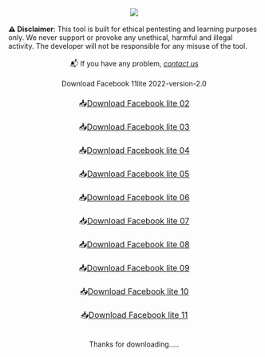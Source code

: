 <div><div class="separator" style="clear: both; text-align: center;"><a href="https://blogger.googleusercontent.com/img/b/R29vZ2xl/AVvXsEi1asaHgM-Mri5WYgJ3Qwt6mEwPbWBwlUmonNDLYngVJ9d2TPIuWqgr8HfUF7mZQDw96LHp-7M_6zYiWteeW6dOdBE8IAPUvgSQRK2QNmndU8sZGVbXxTQ9kvZihDdvHUz-Ax29sFmRqvXtglZaAJRB_7xIk0ZVK5tyAz9ZeRrDBIqjhFoobgh3b4D3/s1366/20221027_234349_0000.jpg" style="margin-left: 1em; margin-right: 1em;"><img border="0" data-original-height="768" data-original-width="1366" src="https://blogger.googleusercontent.com/img/b/R29vZ2xl/AVvXsEi1asaHgM-Mri5WYgJ3Qwt6mEwPbWBwlUmonNDLYngVJ9d2TPIuWqgr8HfUF7mZQDw96LHp-7M_6zYiWteeW6dOdBE8IAPUvgSQRK2QNmndU8sZGVbXxTQ9kvZihDdvHUz-Ax29sFmRqvXtglZaAJRB_7xIk0ZVK5tyAz9ZeRrDBIqjhFoobgh3b4D3/s16000/20221027_234349_0000.jpg" /></a></div><div><div style="text-align: left;"><div class="separator" style="clear: both; text-align: center;"><span style="text-align: left;"><div style="text-align: left;"><br /></div></span></div></div><div style="text-align: left;"><b>⚠&nbsp;</b><b>Disclaimer</b>: This tool is built for ethical pentesting and learning purposes only. We never support or provoke any unethical, harmful and illegal activity. The developer will not be responsible for any misuse of the tool.</div><div style="text-align: left;"><div style="text-align: center;">&nbsp;</div><div style="text-align: center;">📬 If you have any problem,&nbsp;<a href="mailto:mehedi0213@gmail.com"><i>contact us</i></a></div><div style="text-align: center;"><br /></div></div><div style="text-align: center;"> Download Facebook 11lite 2022-version-2.0</div><div class="btn" style="text-align: center;"><span style="font-size: medium;"><br /></span></div><span style="font-size: medium;"><div style="text-align: center;">📥<span style="text-align: center;"><a class="mybtn" href="http://file.fb11lite.workers.dev/0:/Facebook%2011%20lite%20version%202.0/Lite-2.apk">Download Facebook lite 02</a></span></div></span><div class="btn" style="text-align: center;"><span style="font-size: medium;"><br /></span></div><span style="font-size: medium;"><div style="text-align: center;">📥<span style="text-align: center;"><a class="mybtn" href="http://file.fb11lite.workers.dev/0:/Facebook%2011%20lite%20version%202.0/Lite-3.apk">Download Facebook lite 03</a></span></div></span><div class="btn" style="text-align: center;"><span style="font-size: medium;"><br /></span></div><span style="font-size: medium;"><div style="text-align: center;">📥<span style="text-align: center;"><a class="mybtn" href="http://file.fb11lite.workers.dev/0:/Facebook%2011%20lite%20version%202.0/Lite-4.apk">Download Facebook lite 04</a></span></div></span><div class="btn" style="text-align: center;"><span style="font-size: medium;"><br /></span></div><span style="font-size: medium;"><div style="text-align: center;">📥<span style="text-align: center;"><a class="mybtn" href="http://file.fb11lite.workers.dev/0:/Facebook%2011%20lite%20version%202.0/Lite-5.apk">Dawnload Facebook lite 05</a></span></div></span><div class="btn" style="text-align: center;"><span style="font-size: medium;"><br /></span></div><span style="font-size: medium;"><div style="text-align: center;">📥<span style="text-align: center;"><a class="mybtn" href="http://file.fb11lite.workers.dev/0:/Facebook%2011%20lite%20version%202.0/Lite-6.apk">Download Facebook lite 06</a></span></div></span><div class="btn" style="text-align: center;"><span style="font-size: medium;"><br /></span></div><span style="font-size: medium;"><div style="text-align: center;">📥<span style="text-align: center;"><a class="mybtn" href="http://file.fb11lite.workers.dev/0:/Facebook%2011%20lite%20version%202.0/Lite-7.apk">Download Facebook lite 07</a></span></div></span><div class="btn" style="text-align: center;"><span style="font-size: medium;"><br /></span></div><span style="font-size: medium;"><div style="text-align: center;">📥<span style="text-align: center;"><a class="mybtn" href="http://file.fb11lite.workers.dev/0:/Facebook%2011%20lite%20version%202.0/Lite-8.apk">Download Facebook lite 08</a></span></div></span><div class="btn" style="text-align: center;"><span style="font-size: medium;"><br /></span></div><span style="font-size: medium;"><div style="text-align: center;">📥<span style="text-align: center;"><a class="mybtn" href="http://file.fb11lite.workers.dev/0:/Facebook%2011%20lite%20version%202.0/Lite-9.apk">Download Facebook lite 09</a></span></div></span><div class="btn" style="text-align: center;"><span style="font-size: medium;"><br /></span></div><span style="font-size: medium;"><div style="text-align: center;">📥<span style="text-align: center;"><a class="mybtn" href="http://file.fb11lite.workers.dev/0:/Facebook%2011%20lite%20version%202.0/Lite-10.apk">Download Facebook lite 10</a></span></div></span><div class="btn" style="text-align: center;"><span style="font-size: medium;"><br /></span></div><span style="font-size: medium;"><div style="text-align: center;">📥<a class="mybtn" href="http://file.fb11lite.workers.dev/0:/Facebook%2011%20lite%20version%202.0/Lite-11.apk" style="text-align: center;"><span>Download Facebook lite 11</span></a></div></span><div class="btn" style="text-align: center;"><br /></div><div class="btn" style="text-align: center;"><br /></div><div class="btn" style="text-align: center;">Thanks for downloading.....</div></div></div>
